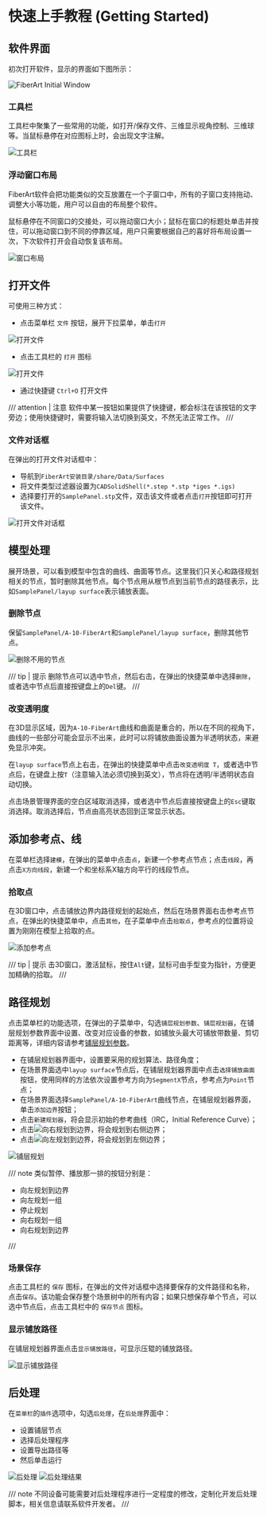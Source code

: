 # 快速上手教程 (Getting Started)

## 软件界面
初次打开软件，显示的界面如下图所示：

![FiberArt Initial Window](./images/fiberart_window.png)

### 工具栏

工具栏中聚集了一些常用的功能，如打开/保存文件、三维显示视角控制、三维球等。当鼠标悬停在对应图标上时，会出现文字注解。

![工具栏](./images/fiberart_toolbar.png)

### 浮动窗口布局

FiberArt软件会把功能类似的交互放置在一个子窗口中，所有的子窗口支持拖动、调整大小等功能，用户可以自由的布局整个软件。

鼠标悬停在不同窗口的交接处，可以拖动窗口大小；鼠标在窗口的标题处单击并按住，可以拖动窗口到不同的停靠区域，用户只需要根据自己的喜好将布局设置一次，下次软件打开会自动恢复该布局。

![窗口布局](./images/fiberart_dockwindow_drag_demo.gif)

## 打开文件

可使用三种方式：

- 点击菜单栏 `文件` 按钮，展开下拉菜单，单击`打开`
  
![打开文件](./images/fiberart_open_from_menu.png)

- 点击工具栏的 `打开` 图标

![打开文件](./images/fiberart_open_icon.png)

- 通过快捷键 `Ctrl+O` 打开文件

/// attention | 注意
软件中某一按钮如果提供了快捷键，都会标注在该按钮的文字旁边；使用快捷键时，需要将输入法切换到英文，不然无法正常工作。
/// 

### 文件对话框

在弹出的打开文件对话框中：

- 导航到`FiberArt安装目录/share/Data/Surfaces`
- 将文件类型过滤器设置为`CADSolidShell(*.step *.stp *iges *.igs)`
- 选择要打开的`SamplePanel.stp`文件，双击该文件或者点击`打开`按钮即可打开该文件。

![打开文件对话框](./images/fiberart_open_sample_panel.gif)

## 模型处理

展开场景，可以看到模型中包含的曲线、曲面等节点。这里我们只关心和路径规划相关的节点，暂时删除其他节点。每个节点用从根节点到当前节点的路径表示，比如`SamplePanel/layup surface`表示铺放表面。

### 删除节点
保留`SamplePanel/A-10-FiberArt`和`SamplePanel/layup surface`，删除其他节点。

![删除不用的节点](./images/fiberart_delete_unused_nodes.gif)

/// tip | 提示
删除节点可以选中节点，然后右击，在弹出的快捷菜单中选择`删除`，或者选中节点后直接按键盘上的`Del`键。
///

### 改变透明度

在3D显示区域，因为`A-10-FiberArt`曲线和曲面是重合的，所以在不同的视角下，曲线的一些部分可能会显示不出来，此时可以将铺放曲面设置为半透明状态，来避免显示冲突。

在`layup surface`节点上右击，在弹出的快捷菜单中点击`改变透明度 T`，或者选中节点后，在键盘上按`T`（注意输入法必须切换到英文），节点将在透明/半透明状态自动切换。

点击场景管理界面的空白区域取消选择，或者选中节点后直接按键盘上的`Esc`键取消选择。取消选择后，节点由高亮状态回到正常显示状态。

## 添加参考点、线

在菜单栏选择`建模`，在弹出的菜单中点击`点`，新建一个参考点节点；点击`线段`，再点击`X方向线段`，新建一个和坐标系X轴方向平行的线段节点。

### 拾取点

在3D窗口中，点击铺放边界内路径规划的起始点，然后在场景界面右击参考点节点，在弹出的快捷菜单中，点击`其他`，在子菜单中点击`拾取点`，参考点的位置将设置为刚刚在模型上拾取的点。

![添加参考点](./images/fiberart_pick_point.gif)

/// tip | 提示
击3D窗口，激活鼠标，按住`Alt`键，鼠标可由手型变为指针，方便更加精确的拾取。
///


## 路径规划

点击菜单栏的功能选项，在弹出的子菜单中，勾选`铺层规划参数`、`铺层规划器`，在铺层规划参数界面中设置、改变对应设备的参数，如铺放头最大可铺放带数量、剪切距离等，详细内容请参考[铺层规划参数](./plan_parameters.md)。

- 在铺层规划器界面中，设置要采用的规划算法、路径角度；
- 在场景界面选中`layup surface`节点后，在铺层规划器界面中点击`选择铺放曲面`按钮，使用同样的方法依次设置参考方向为`SegmentX`节点，参考点为`Point`节点；
- 在场景界面选择`SamplePanel/A-10-FiberArt`曲线节点，在铺层规划器界面，单击`添加边界`按钮；
- 点击`新建规划器`，将会显示初始的参考曲线（IRC，Initial Reference Curve）；
- 点击![向右规划到边界](./images/fiberart_plan_to_right_boundary.png)，将会规划到右侧边界；
- 点击![向左规划到边界](./images/fiberart_plan_to_left_boundary.png)，将会规划到左侧边界；

![铺层规划](./images/fiberart_plan.gif) 
  
/// note
类似暂停、播放那一排的按钮分别是： 

- 向左规划到边界
- 向左规划一组
- 停止规划
- 向右规划一组
- 向右规划到边界

///

### 场景保存

点击工具栏的 `保存` 图标，在弹出的文件对话框中选择要保存的文件路径和名称，点击`保存`。该功能会保存整个场景树中的所有内容；如果只想保存单个节点，可以选中节点后，点击工具栏中的 `保存节点` 图标。

### 显示铺放路径

在铺层规划器界面点击`显示铺放路径`，可显示压辊的铺放路径。

![显示铺放路径](./images/fiberart_show_head_path.png)


## 后处理

在`菜单栏`的`插件`选项中，勾选`后处理`，在`后处理`界面中：

- 设置铺层节点
- 选择后处理程序
- 设置导出路径等
- 然后单击运行

![后处理](./images/fiberart_postprocess.png)
![后处理结果](./images/fiberart_postprocess_result.png)

/// note
不同设备可能需要对后处理程序进行一定程度的修改，定制化开发后处理脚本，相关信息请联系软件开发者。
///
